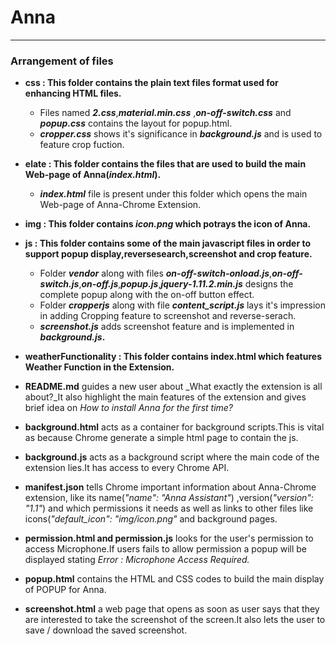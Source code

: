 # Anna
---
### Arrangement of files

* **css : This folder contains the plain text files format used for enhancing HTML files.**   
  * Files named **_2.css_**,**_material.min.css_** ,**_on-off-switch.css_** and **_popup.css_** contains the layout for   popup.html.  
  * **_cropper.css_** shows it's significance in **_background.js_** and is used to feature crop fuction.

* **elate : This folder contains the files that are used to build the main Web-page of Anna(_index.html_).**
  * **_index.html_** file is present under this folder which opens the main Web-page of Anna-Chrome Extension.
  
* **img : This folder contains _icon.png_ which potrays the icon of Anna.**

* **js : This folder contains some of the main javascript files in order to support popup display,reversesearch,screenshot and crop feature.**
  * Folder **_vendor_** along with files **_on-off-switch-onload.js_**,**_on-off-switch.js_**,**_on-off.js_**,**_popup.js_**,**_jquery-1.11.2.min.js_** designs the complete popup along with the on-off button effect.
  * Folder **_cropperjs_** along with file **_content_script.js_** lays it's impression in adding Cropping feature to screenshot and reverse-serach.
  * **_screenshot.js_** adds screenshot feature and is implemented in **_background.js_.**
  
 * **weatherFunctionality : This folder contains index.html which features Weather Function in the Extension.** 
 * **README.md** guides a new user about _What exactly the extension is all about?_It also highlight the main features of the extension and gives brief idea on _How to install Anna for the first time?_ 
 * **background.html** acts as a container for background scripts.This is vital as because Chrome generate a simple html page to contain the js.
 * **background.js** acts as a background script where the main code of the extension lies.It has access to every Chrome API.
 * **manifest.json** tells Chrome important information about Anna-Chrome extension, like its name(_"name": "Anna Assistant"_)
,version(_"version": "1.1"_) and which permissions it needs as well as links to other files like icons(_"default_icon": "img/icon.png"_ and background pages.
  * **permission.html and permission.js** looks for the user's permission to access Microphone.If users fails to allow permission a popup will be displayed stating _Error : Microphone Access Required._
  * **popup.html** contains the HTML and CSS codes to build the main display of POPUP for Anna.
  * **screenshot.html** a web page that opens as soon as user says that they are interested to take the screenshot of the screen.It also lets the user to save / download the saved screenshot.

